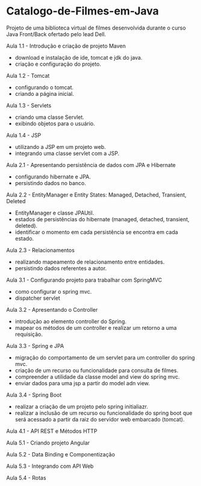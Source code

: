 # Catalogo-de-Filmes-em-Java
 Projeto de uma biblioteca virtual de filmes desenvolvida durante o curso Java Front/Back ofertado pelo lead Dell.
 
Aula 1.1 - Introdução e criação de projeto Maven
- download e instalação de ide, tomcat e jdk do java.
- criação e configuração do projeto.

Aula 1.2 - Tomcat
- configurando o tomcat.
- criando a página inicial.

Aula 1.3 - Servlets
- criando uma classe Servlet.
- exibindo objetos para o usuário.
 
Aula 1.4 - JSP
- utilizando a JSP em um projeto web.
- integrando uma classe servlet com a JSP.
 
Aula 2.1 - Apresentando persistência de dados com JPA e Hibernate
- configurando hibernate e JPA.
- persistindo dados no banco.
 
Aula 2.2 - EntityManager e Entity States: Managed, Detached, Transient, Deleted
- EntityManager e classe JPAUtil.
- estados de persistências do hibernate (managed, detached, transient, deleted).
- identificar o momento em cada persistência se encontra em cada estado.
 
Aula 2.3 - Relacionamentos
- realizando mapeamento de relacionamento entre entidades.
- persistindo dados referentes a autor.
 
Aula 3.1 - Configurando projeto para trabalhar com SpringMVC
- como configurar o spring mvc.
- dispatcher servlet
 
Aula 3.2 - Apresentando o Controller
- introdução ao elemento controller do Spring.
- mapear os métodos de um controller e realizar um retorno a uma requisição.
 
Aula 3.3 - Spring e JPA
- migração do comportamento de um servlet para um controller do spring mvc.
- criação de um recurso ou funcionalidade para consulta de filmes.
- compreender a utilidade da classe model and view do spring mvc.
- enviar dados para uma jsp a partir do model adn view.
 
Aula 3.4 - Spring Boot
- realizar a criação de um projeto pelo spring initialiazr.
- realizar a inclusão de um recurso ou funcionalidade do spring boot que será acessado a partir da raiz do servidor web embarcado (tomcat).
 
Aula 4.1 - API REST e Métodos HTTP
 
Aula 5.1 - Criando projeto Angular
 
Aula 5.2 - Data Binding e Componentização
 
Aula 5.3 - Integrando com API Web
 
Aula 5.4 - Rotas
